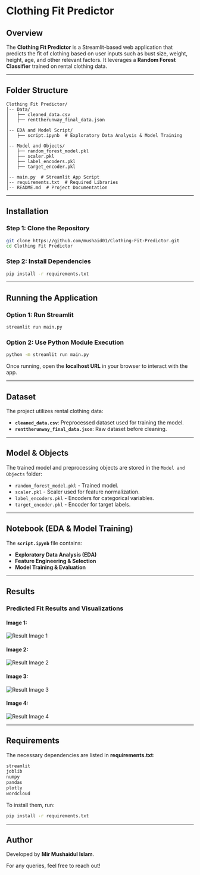 # Clothing Fit Predictor

## Overview
The **Clothing Fit Predictor** is a Streamlit-based web application that predicts the fit of clothing based on user inputs such as bust size, weight, height, age, and other relevant factors. It leverages a **Random Forest Classifier** trained on rental clothing data.

---

## Folder Structure
```
Clothing Fit Predictor/
│-- Data/
│   ├── cleaned_data.csv
│   ├── renttherunway_final_data.json
│
│-- EDA and Model Script/
│   ├── script.ipynb  # Exploratory Data Analysis & Model Training
│
│-- Model and Objects/
│   ├── random_forest_model.pkl
│   ├── scaler.pkl
│   ├── label_encoders.pkl
│   ├── target_encoder.pkl
│
│-- main.py  # Streamlit App Script
│-- requirements.txt  # Required Libraries
│-- README.md  # Project Documentation
```

---

## Installation
### **Step 1: Clone the Repository**
```sh
git clone https://github.com/mushaid01/Clothing-Fit-Predictor.git
cd Clothing Fit Predictor
```

### **Step 2: Install Dependencies**
```sh
pip install -r requirements.txt
```

---

## Running the Application
### **Option 1: Run Streamlit**
```sh
streamlit run main.py
```

### **Option 2: Use Python Module Execution**
```sh
python -m streamlit run main.py
```

Once running, open the **localhost URL** in your browser to interact with the app.

---

## Dataset
The project utilizes rental clothing data:
- **`cleaned_data.csv`**: Preprocessed dataset used for training the model.
- **`renttherunway_final_data.json`**: Raw dataset before cleaning.

---

## Model & Objects
The trained model and preprocessing objects are stored in the `Model and Objects` folder:
- `random_forest_model.pkl` - Trained model.
- `scaler.pkl` - Scaler used for feature normalization.
- `label_encoders.pkl` - Encoders for categorical variables.
- `target_encoder.pkl` - Encoder for target labels.

---

## Notebook (EDA & Model Training)
The **`script.ipynb`** file contains:
- **Exploratory Data Analysis (EDA)**
- **Feature Engineering & Selection**
- **Model Training & Evaluation**

---

## Results
### **Predicted Fit Results and Visualizations**
#### Image 1:
![Result Image 1](https://drive.google.com/uc?id=1wDfyb7ebcVSzGh299xDoGUsqGmlPAexw)

#### Image 2:
![Result Image 2](https://drive.google.com/uc?id=1G-Pf1Lwwa973q_hUSPKR_1OiyLCXLwkX)

#### Image 3:
![Result Image 3](https://drive.google.com/uc?id=1Q8G2ZwZ-sQESWBZXhpgpZldBJoRaa0qc)

#### Image 4:
![Result Image 4](https://drive.google.com/uc?id=12-h4BWOyKPBAKxwWFikDjjAirWY80dBq)

---

## Requirements
The necessary dependencies are listed in **requirements.txt**:
```txt
streamlit
joblib
numpy
pandas
plotly
wordcloud
```

To install them, run:
```sh
pip install -r requirements.txt
```

---

## Author
Developed by **Mir Mushaidul Islam**.

For any queries, feel free to reach out!
